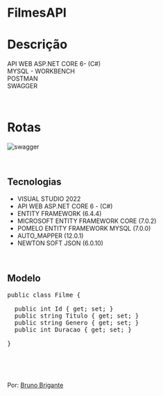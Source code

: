 # FilmesAPI


# Descrição

API WEB ASP.NET CORE 6- (C#) <br>
MYSQL - WORKBENCH <br>
POSTMAN <br>
SWAGGER 

<br>

# Rotas

![swagger](https://user-images.githubusercontent.com/111623017/213810886-87853fc0-bec4-46c9-b71a-d23cdbc27771.png)


<br>


## Tecnologias

- VISUAL STUDIO 2022
- API WEB ASP.NET CORE 6 - (C#)
- ENTITY FRAMEWORK (6.4.4)
- MICROSOFT ENTITY FRAMEWORK CORE (7.0.2)
- POMELO ENTITY FRAMEWORK MYSQL (7.0.0)
- AUTO_MAPPER (12.0.1)
- NEWTON SOFT JSON (6.0.10)


<br>

## Modelo

<pre>
public class Filme { 

  public int Id { get; set; }
  public string Titulo { get; set; } 
  public string Genero { get; set; } 
  public int Duracao { get; set; } 
  
}</pre>

<br>
<br>
<br>


Por: <a href="https://github.com/BBrigante">Bruno Brigante</a>
